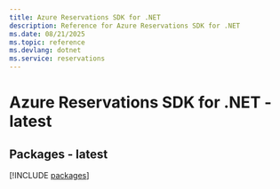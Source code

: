 ```yaml
---
title: Azure Reservations SDK for .NET
description: Reference for Azure Reservations SDK for .NET
ms.date: 08/21/2025
ms.topic: reference
ms.devlang: dotnet
ms.service: reservations
---
```

# Azure Reservations SDK for .NET - latest
## Packages - latest
[!INCLUDE [packages](reservations-index.md)]